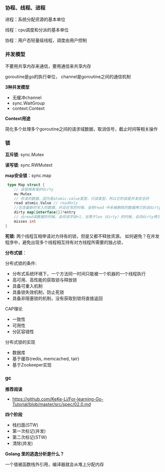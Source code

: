 ### 协程、线程、进程

进程：系统分配资源的基本单位

线程：cpu调度和分派的基本单位

协程：用户态轻量级线程，调度由用户控制

### 并发模型

不要用共享内存来通信，要用通信来共享内存

goroutine是go的执行单位， channel是goroutine之间的通信机制

**3种并发模型**

- 无缓冲channel
- sync.WaitGroup
- context.Context

**Context用途**

简化多个处理多个goroutine之间的请求域数据，取消信号，截止时间等相关操作



### 锁

**互斥锁**: sync.Mutex

**读写锁**: sync.RWMutext

**map安全锁**：sync.map

```go
 type Map struct {
    // 该锁用来保护dirty
    mu Mutex
    // 存读的数据，因为是atomic.value类型，只读类型，所以它的读是并发安全的
    read atomic.Value // readOnly
    //包含最新的写入的数据，并且在写的时候，会把read 中未被删除的数据拷贝到该dirty中，因为是普通的map存在并发安全问题，需要用到上面的mu字段。
    dirty map[interface{}]*entry
    // 从read读数据的时候，会将该字段+1，当等于len（dirty）的时候，会将dirty拷贝到read中（从而提升读的性能）。
    misses int
}
```



**死锁:**   两个线程互相申请对方持有的锁，但是又都不释放资源。 如何避免？在并发程序中，避免出现多个线程相互持有对方线程所需要的独占锁，



**分布式锁**： 

分布式锁的条件:

- 分布式系统环境下，一个方法同一时间只能被一个机器的一个线程执行
- 高可用、高性能的获取锁与释放锁
- 具备可重入机制
- 具备锁失效机制，防止死锁
- 具备非阻塞锁的机制，没有获取到锁将直接返回

CAP理论

- 一致性
- 可用性
- 分区容错性

分布式锁的实现

- 数据库
- 基于缓存(redis, memcached, tair)
- 基于Zookeeper实现

### gc

**推荐阅读**

- https://github.com/KeKe-Li/For-learning-Go-Tutorial/blob/master/src/spec/02.0.md

**四个阶段**

- 栈扫面(STW)
- 第一次标记(并发)
- 第二次标记(STW)
- 清除(并发)

**Golang 里的逃逸分析是什么？**

一个值被函数栈外引用，编译器就会从堆上分配内存

